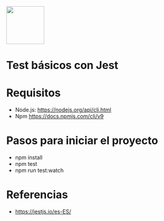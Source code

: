 <img src="https://jorgebenitezlopez.com/tiddlywiki/pro/Test-Driven-Development.png" width="100">

# Test básicos con Jest

# Requisitos

- Node.js: https://nodejs.org/api/cli.html
- Npm https://docs.npmjs.com/cli/v9

# Pasos para iniciar el proyecto

- npm install
- npm test
- npm run test:watch

# Referencias

- https://jestjs.io/es-ES/

